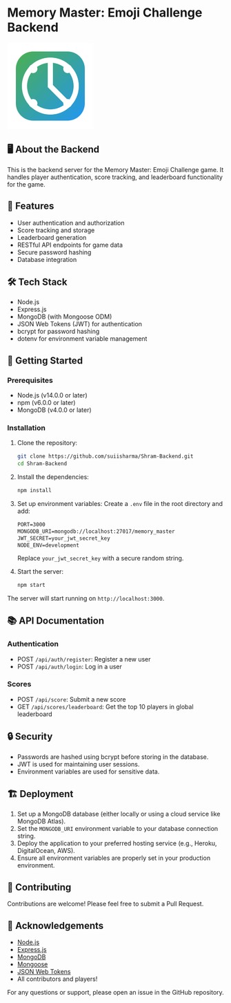 # Memory Master: Emoji Challenge Backend

![Memory Master Icon](./memory-master-icon.svg)

## 🖥️ About the Backend

This is the backend server for the Memory Master: Emoji Challenge game. It handles player authentication, score tracking, and leaderboard functionality for the game.

## 🚀 Features

- User authentication and authorization
- Score tracking and storage
- Leaderboard generation
- RESTful API endpoints for game data
- Secure password hashing
- Database integration

## 🛠 Tech Stack

- Node.js
- Express.js
- MongoDB (with Mongoose ODM)
- JSON Web Tokens (JWT) for authentication
- bcrypt for password hashing
- dotenv for environment variable management

## 🏁 Getting Started

### Prerequisites

- Node.js (v14.0.0 or later)
- npm (v6.0.0 or later)
- MongoDB (v4.0.0 or later)

### Installation

1. Clone the repository:
   ```bash
   git clone https://github.com/suiisharma/Shram-Backend.git
   cd Shram-Backend
   ```

2. Install the dependencies:
   ```bash
   npm install
   ```

3. Set up environment variables:
   Create a `.env` file in the root directory and add:
   ```
   PORT=3000
   MONGODB_URI=mongodb://localhost:27017/memory_master
   JWT_SECRET=your_jwt_secret_key
   NODE_ENV=development
   ```
   Replace `your_jwt_secret_key` with a secure random string.

4. Start the server:
   ```bash
   npm start
   ```

The server will start running on `http://localhost:3000`.

## 📚 API Documentation

### Authentication

- POST `/api/auth/register`: Register a new user
- POST `/api/auth/login`: Log in a user

### Scores

- POST `/api/score`: Submit a new score
- GET `/api/scores/leaderboard`: Get the top 10 players in global leaderboard 


## 🔒 Security

- Passwords are hashed using bcrypt before storing in the database.
- JWT is used for maintaining user sessions.
- Environment variables are used for sensitive data.



## 🏗 Deployment

1. Set up a MongoDB database (either locally or using a cloud service like MongoDB Atlas).
2. Set the `MONGODB_URI` environment variable to your database connection string.
3. Deploy the application to your preferred hosting service (e.g., Heroku, DigitalOcean, AWS).
4. Ensure all environment variables are properly set in your production environment.

## 🤝 Contributing

Contributions are welcome! Please feel free to submit a Pull Request.


## 🙏 Acknowledgements

- [Node.js](https://nodejs.org/)
- [Express.js](https://expressjs.com/)
- [MongoDB](https://www.mongodb.com/)
- [Mongoose](https://mongoosejs.com/)
- [JSON Web Tokens](https://jwt.io/)
- All contributors and players!

For any questions or support, please open an issue in the GitHub repository.